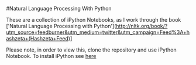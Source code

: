 #Natural Language Processing With Python

These are a collection of iPython Notebooks, as I work through the book ['Natural Language Processing with Python'](http://nltk.org/book/?utm_source=feedburner&utm_medium=twitter&utm_campaign=Feed%3A+hashzeta+(Hashzeta+Feed)]

Please note, in order to view this, clone the repository and use iPython Notebook. To install iPython see [here](http://ipython.org/install.html)